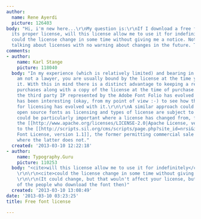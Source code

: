 ```yaml
---
author:
  name: Rene Ayerdi
  picture: 126403
body: "Hi, i'm new here...\r\nMy question is:\r\nIf I download a free font today with
  its proper license, will this license allow me to use it for indefinitely time or
  could the license change in some time without giving me a notice. Note that i\xB4m
  talking about licenses with no warning about changes in the future. Thanks..."
comments:
- author:
    name: Karl Stange
    picture: 118040
  body: "In my experience (which is relatively limited) and bearing in mind that I
    am not a lawyer, you are usually bound by the license at the time you acquired
    it. With this in mind there is a distinct advantage to keeping a record of any
    purchases along with a copy of the license at the time of purchase. Seeing how
    the third party IP represented by the Adobe Font Folio has evolved over time it
    has been interesting (okay, from my point of view :-) to see how the support documentation
    for licensing has evolved with it.\r\n\r\nA similar approach could be taken with
    open source fonts as licensing and types of license are subject to change. This
    could be particularly important where a license has changed from, for example,
    the [[http://www.apache.org/licenses/LICENSE-2.0|Apache License, version 2.0]]
    to the [[http://scripts.sil.org/cms/scripts/page.php?site_id=nrsi&id=OFL|SIL Open
    Font License, version 1.1]], the former permitting commercial sale of the fonts
    where the latter does not."
  created: '2013-03-10 12:22:18'
- author:
    name: Typography.Guru
    picture: 110253
  body: "<cite>will this license allow me to use it for indefinitely</cite>\r\n\r\nYes.
    \r\n\r\n<cite>could the license change in some time without giving me a notice</cite>\r\n\r\nNo.
    \r\n\r\n(It could change, but that wouln't affect your license, but only the license
    of the people who download the font then)"
  created: '2013-03-10 13:08:49'
date: '2013-03-10 03:23:25'
title: Free font license

---
```

